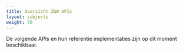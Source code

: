 ```yaml
---
title: Overzicht ZGW APIs
layout: subjects
weight: 70
---
```


De volgende APIs en hun referentie implementaties zijn op dit moment beschikbaar.

